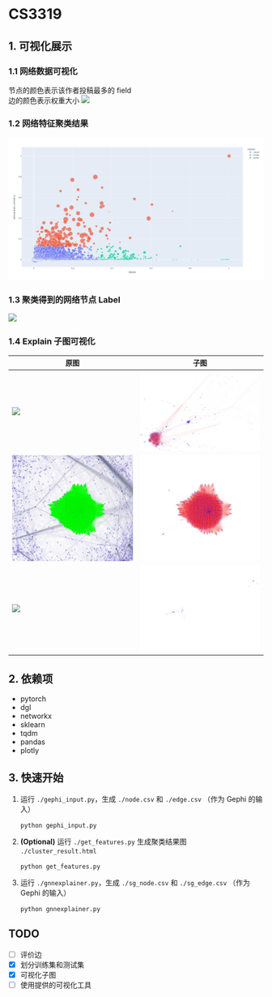 # CS3319
## 1. 可视化展示
### 1.1 网络数据可视化
节点的颜色表示该作者投稿最多的 field  
边的颜色表示权重大小
![](assets/max_field.jpg)
### 1.2 网络特征聚类结果
![](assets/cluster_result.jpeg)
### 1.3 聚类得到的网络节点 Label
![](assets/new_label.jpg)
### 1.4 Explain 子图可视化
|原图|子图|
|-|-|
|![](assets/new_bridge0.jpg)|![](assets/new_bridge1.jpg)|
|![](assets/new_center0.jpg)|![](assets/new_center1.jpg)|
|![](assets/new_margin0.jpg)|![](assets/new_margin1.jpg)|

## 2. 依赖项
- pytorch
- dgl
- networkx
- sklearn
- tqdm
- pandas
- plotly

## 3. 快速开始
1. 运行 `./gephi_input.py`，生成 `./node.csv` 和 `./edge.csv` （作为 Gephi 的输入）
   ```
   python gephi_input.py
   ```
2. **(Optional)** 运行 `./get_features.py` 生成聚类结果图 `./cluster_result.html`
   ```
   python get_features.py
   ```
3. 运行 `./gnnexplainer.py`，生成 `./sg_node.csv` 和 `./sg_edge.csv` （作为 Gephi 的输入）
   ```
   python gnnexplainer.py
   ```

## TODO
- [ ] 评价边
- [x] 划分训练集和测试集
- [x] 可视化子图
- [ ] 使用提供的可视化工具
